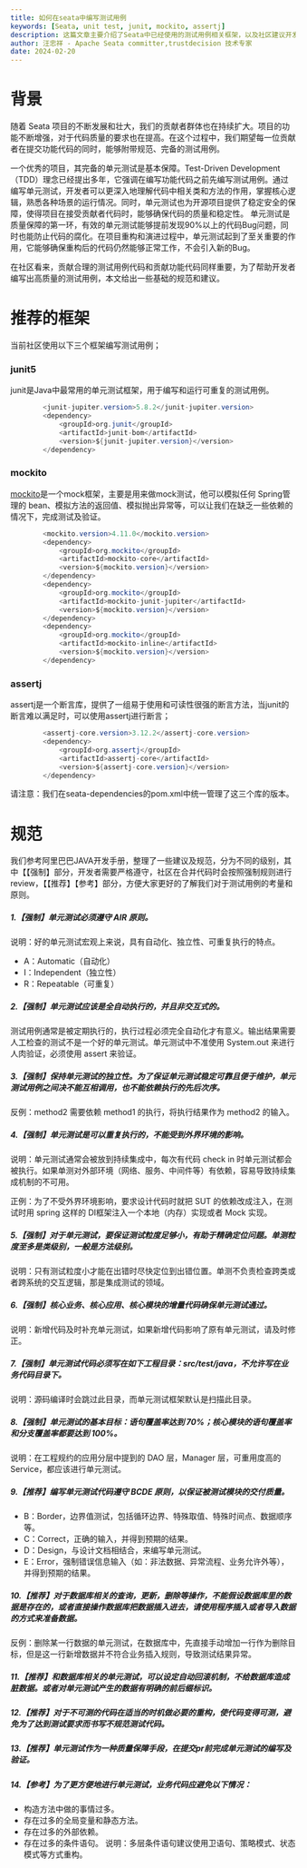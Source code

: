 ```yaml
---
title: 如何在seata中编写测试用例
keywords: [Seata, unit test, junit, mockito, assertj]
description: 这篇文章主要介绍了Seata中已经使用的测试用例相关框架，以及社区建议开发者如何更好的编写测试用例
author: 汪忠祥 - Apache Seata committer,trustdecision 技术专家
date: 2024-02-20
---
```


# 背景
随着 Seata 项目的不断发展和壮大，我们的贡献者群体也在持续扩大。项目的功能不断增强，对于代码质量的要求也在提高。在这个过程中，我们期望每一位贡献者在提交功能代码的同时，能够附带规范、完备的测试用例。  

一个优秀的项目，其完备的单元测试是基本保障。Test-Driven Development（TDD）理念已经提出多年，它强调在编写功能代码之前先编写测试用例。通过编写单元测试，开发者可以更深入地理解代码中相关类和方法的作用，掌握核心逻辑，熟悉各种场景的运行情况。同时，单元测试也为开源项目提供了稳定安全的保障，使得项目在接受贡献者代码时，能够确保代码的质量和稳定性。  单元测试是质量保障的第一环，有效的单元测试能够提前发现90%以上的代码Bug问题，同时也能防止代码的腐化。在项目重构和演进过程中，单元测试起到了至关重要的作用，它能够确保重构后的代码仍然能够正常工作，不会引入新的Bug。

 在社区看来，贡献合理的测试用例代码和贡献功能代码同样重要，为了帮助开发者编写出高质量的测试用例，本文给出一些基础的规范和建议。
# 推荐的框架
当前社区使用以下三个框架编写测试用例；
### junit5
junit是Java中最常用的单元测试框架，用于编写和运行可重复的测试用例。
```java
        <junit-jupiter.version>5.8.2</junit-jupiter.version>
        <dependency>
            <groupId>org.junit</groupId>
            <artifactId>junit-bom</artifactId>
            <version>${junit-jupiter.version}</version>
        </dependency>
```

### mockito
[mockito](https://javadoc.io/static/org.mockito/mockito-core/5.10.0/org/mockito/Mockito.html)是一个mock框架，主要是用来做mock测试，他可以模拟任何 Spring管理的 bean、模拟方法的返回值、模拟抛出异常等，可以让我们在缺乏一些依赖的情况下，完成测试及验证。
```java
        <mockito.version>4.11.0</mockito.version>
        <dependency>
            <groupId>org.mockito</groupId>
            <artifactId>mockito-core</artifactId>
            <version>${mockito.version}</version>
        </dependency>
        <dependency>
            <groupId>org.mockito</groupId>
            <artifactId>mockito-junit-jupiter</artifactId>
            <version>${mockito.version}</version>
        </dependency>
        <dependency>
            <groupId>org.mockito</groupId>
            <artifactId>mockito-inline</artifactId>
            <version>${mockito.version}</version>
        </dependency>
```
### assertj
assertj是一个断言库，提供了一组易于使用和可读性很强的断言方法，当junit的断言难以满足时，可以使用assertj进行断言；

```java
        <assertj-core.version>3.12.2</assertj-core.version>
        <dependency>
            <groupId>org.assertj</groupId>
            <artifactId>assertj-core</artifactId>
            <version>${assertj-core.version}</version>
        </dependency>
```

请注意：我们在seata-dependencies的pom.xml中统一管理了这三个库的版本。

# 规范
我们参考阿里巴巴JAVA开发手册，整理了一些建议及规范，分为不同的级别，其中【【强制】部分，开发者需要严格遵守，社区在合并代码时会按照强制规则进行review，【【推荐】【参考】部分，方便大家更好的了解我们对于测试用例的考量和原则。
##### 1.【强制】单元测试必须遵守 AIR 原则。

说明：好的单元测试宏观上来说，具有自动化、独立性、可重复执行的特点。
- A：Automatic（自动化）
- I：Independent（独立性）
- R：Repeatable（可重复）
##### 2.【强制】单元测试应该是全自动执行的，并且非交互式的。
测试用例通常是被定期执行的，执行过程必须完全自动化才有意义。输出结果需要人工检查的测试不是一个好的单元测试。单元测试中不准使用 System.out 来进行人肉验证，必须使用 assert 来验证。
##### 3.【强制】保持单元测试的独立性。为了保证单元测试稳定可靠且便于维护，单元测试用例之间决不能互相调用，也不能依赖执行的先后次序。
反例：method2 需要依赖 method1 的执行，将执行结果作为 method2 的输入。
##### 4.【强制】单元测试是可以重复执行的，不能受到外界环境的影响。
说明：单元测试通常会被放到持续集成中，每次有代码 check in 时单元测试都会被执行。如果单测对外部环境（网络、服务、中间件等）有依赖，容易导致持续集成机制的不可用。

正例：为了不受外界环境影响，要求设计代码时就把 SUT 的依赖改成注入，在测试时用 spring 这样的 DI框架注入一个本地（内存）实现或者 Mock 实现。
##### 5.【强制】对于单元测试，要保证测试粒度足够小，有助于精确定位问题。单测粒度至多是类级别，一般是方法级别。
说明：只有测试粒度小才能在出错时尽快定位到出错位置。单测不负责检查跨类或者跨系统的交互逻辑，那是集成测试的领域。
##### 6.【强制】核心业务、核心应用、核心模块的增量代码确保单元测试通过。
说明：新增代码及时补充单元测试，如果新增代码影响了原有单元测试，请及时修正。
##### 7.【强制】单元测试代码必须写在如下工程目录：src/test/java，不允许写在业务代码目录下。
说明：源码编译时会跳过此目录，而单元测试框架默认是扫描此目录。
##### 8.【强制】单元测试的基本目标：语句覆盖率达到 70%；核心模块的语句覆盖率和分支覆盖率都要达到 100%。
说明：在工程规约的应用分层中提到的 DAO 层，Manager 层，可重用度高的 Service，都应该进行单元测试。
##### 9.【推荐】编写单元测试代码遵守 BCDE 原则，以保证被测试模块的交付质量。
- B：Border，边界值测试，包括循环边界、特殊取值、特殊时间点、数据顺序等。
- C：Correct，正确的输入，并得到预期的结果。
- D：Design，与设计文档相结合，来编写单元测试。
- E：Error，强制错误信息输入（如：非法数据、异常流程、业务允许外等），并得到预期的结果。
##### 10.【推荐】对于数据库相关的查询，更新，删除等操作，不能假设数据库里的数据是存在的，或者直接操作数据库把数据插入进去，请使用程序插入或者导入数据的方式来准备数据。
反例：删除某一行数据的单元测试，在数据库中，先直接手动增加一行作为删除目标，但是这一行新增数据并不符合业务插入规则，导致测试结果异常。
##### 11.【推荐】和数据库相关的单元测试，可以设定自动回滚机制，不给数据库造成脏数据。或者对单元测试产生的数据有明确的前后缀标识。

##### 12.【推荐】对于不可测的代码在适当的时机做必要的重构，使代码变得可测，避免为了达到测试要求而书写不规范测试代码。

##### 13.【推荐】单元测试作为一种质量保障手段，在提交pr前完成单元测试的编写及验证。
##### 14.【参考】为了更方便地进行单元测试，业务代码应避免以下情况：
- 构造方法中做的事情过多。
- 存在过多的全局变量和静态方法。
- 存在过多的外部依赖。
- 存在过多的条件语句。
说明：多层条件语句建议使用卫语句、策略模式、状态模式等方式重构。
